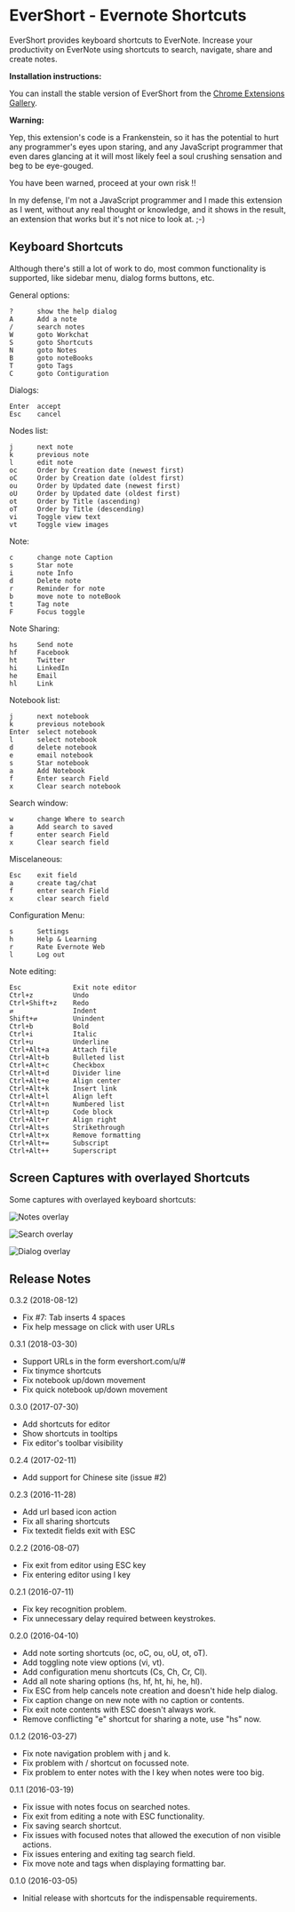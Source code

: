 EverShort - Evernote Shortcuts
==============================

EverShort provides keyboard shortcuts to EverNote.
Increase your productivity on EverNote using shortcuts to search, navigate, share and create notes.

__Installation instructions:__

You can install the stable version of EverShort from the
[Chrome Extensions Gallery](https://chrome.google.com/extensions/detail/clhjalfedcigiomjfmmjhgadnlmegobb).

__Warning:__

Yep, this extension's code is a Frankenstein, so it has the potential to hurt any programmer's eyes upon staring, and any JavaScript programmer that even dares glancing at it will most likely feel a soul crushing sensation and beg to be eye-gouged.

You have been warned, proceed at your own risk !!

In my defense, I'm not a JavaScript programmer and I made this extension as I went, without any real thought or knowledge, and it shows in the result, an extension that works but it's not nice to look at.  ;-)

Keyboard Shortcuts
------------------

Although there's still a lot of work to do, most common functionality is supported, like sidebar menu, dialog forms buttons, etc.

General options:

    ?      show the help dialog
    A      Add a note
    /      search notes
    W      goto Workchat
    S      goto Shortcuts
    N      goto Notes
    B      goto noteBooks
    T      goto Tags
    C      goto Contiguration

Dialogs:

    Enter  accept
    Esc    cancel

Nodes list:

    j      next note
    k      previous note
    l      edit note
    oc     Order by Creation date (newest first)
    oC     Order by Creation date (oldest first)
    ou     Order by Updated date (newest first)
    oU     Order by Updated date (oldest first)
    ot     Order by Title (ascending)
    oT     Order by Title (descending)
    vi     Toggle view text
    vt     Toggle view images

Note:

    c      change note Caption
    s      Star note
    i      note Info
    d      Delete note
    r      Reminder for note
    b      move note to noteBook
    t      Tag note
    F      Focus toggle

Note Sharing:

    hs     Send note
    hf     Facebook
    ht     Twitter
    hi     LinkedIn
    he     Email
    hl     Link

Notebook list:

    j      next notebook
    k      previous notebook
    Enter  select notebook
    l      select notebook
    d      delete notebook
    e      email notebook
    s      Star notebook
    a      Add Notebook
    f      Enter search Field
    x      Clear search notebook

Search window:

    w      change Where to search
    a      Add search to saved
    f      enter search Field
    x      Clear search field

Miscelaneous:

    Esc    exit field
    a      create tag/chat
    f      enter search Field
    x      clear search field

Configuration Menu:

    s      Settings
    h      Help & Learning
    r      Rate Evernote Web
    l      Log out

Note editing:

    Esc             Exit note editor
    Ctrl+z          Undo
    Ctrl+Shift+z    Redo
    ⇄               Indent
    Shift+⇄         Unindent
    Ctrl+b          Bold
    Ctrl+i          Italic
    Ctrl+u          Underline
    Ctrl+Alt+a      Attach file
    Ctrl+Alt+b      Bulleted list
    Ctrl+Alt+c      Checkbox
    Ctrl+Alt+d      Divider line
    Ctrl+Alt+e      Align center
    Ctrl+Alt+k      Insert link
    Ctrl+Alt+l      Align left
    Ctrl+Alt+n      Numbered list
    Ctrl+Alt+p      Code block
    Ctrl+Alt+r      Align right
    Ctrl+Alt+s      Strikethrough
    Ctrl+Alt+x      Remove formatting
    Ctrl+Alt+=      Subscript
    Ctrl+Alt++      Superscript


Screen Captures with overlayed Shortcuts
----------------------------------------

Some captures with overlayed keyboard shortcuts:

![Notes overlay](https://github.com/Akrog/evershort/blob/master/screens/capture_1.jpg)

![Search overlay](https://github.com/Akrog/evershort/blob/master/screens/capture_2.jpg)

![Dialog overlay](https://github.com/Akrog/evershort/blob/master/screens/capture_3.jpg)

Release Notes
-------------

0.3.2 (2018-08-12)

- Fix #7: Tab inserts 4 spaces
- Fix help message on click with user URLs

0.3.1 (2018-03-30)

- Support URLs in the form evershort.com/u/#
- Fix tinymce shortcuts
- Fix notebook up/down movement
- Fix quick notebook up/down movement

0.3.0 (2017-07-30)

- Add shortcuts for editor
- Show shortcuts in tooltips
- Fix editor's toolbar visibility

0.2.4 (2017-02-11)

- Add support for Chinese site (issue #2)

0.2.3 (2016-11-28)

- Add url based icon action
- Fix all sharing shortcuts
- Fix textedit fields exit with ESC

0.2.2 (2016-08-07)

- Fix exit from editor using ESC key
- Fix entering editor using l key

0.2.1 (2016-07-11)

- Fix key recognition problem.
- Fix unnecessary delay required between keystrokes.

0.2.0 (2016-04-10)

- Add note sorting shortcuts (oc, oC, ou, oU, ot, oT).
- Add toggling note view options (vi, vt).
- Add configuration menu shortcuts (Cs, Ch, Cr, Cl).
- Add all note sharing options (hs, hf, ht, hi, he, hl).
- Fix ESC from help cancels note creation and doesn't hide help dialog.
- Fix caption change on new note with no caption or contents.
- Fix exit note contents with ESC doesn't always work.
- Remove conflicting "e" shortcut for sharing a note, use "hs" now.

0.1.2 (2016-03-27)

- Fix note navigation problem with j and k.
- Fix problem with / shortcut on focussed note.
- Fix problem to enter notes with the l key when notes were too big.

0.1.1 (2016-03-19)

- Fix issue with notes focus on searched notes.
- Fix exit from editing a note with ESC functionality.
- Fix saving search shortcut.
- Fix issues with focused notes that allowed the execution of non visible actions.
- Fix issues entering and exiting tag search field.
- Fix move note and tags when displaying formatting bar.

0.1.0 (2016-03-05)

- Initial release with shortcuts for the indispensable requirements.

